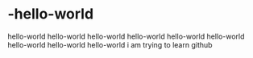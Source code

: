 # -hello-world
 hello-world hello-world hello-world hello-world hello-world hello-world hello-world hello-world hello-world
 i am trying to learn github
